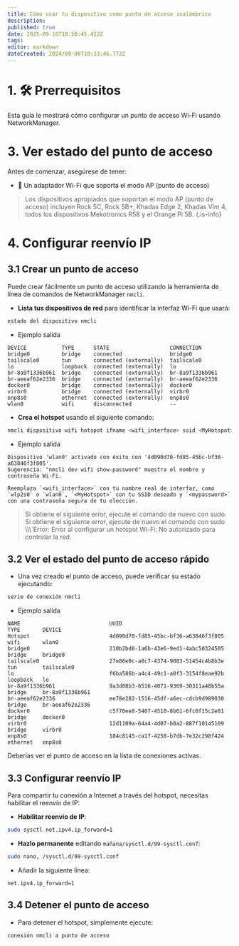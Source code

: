 ```yaml
---
title: Cómo usar tu dispositivo como punto de acceso inalámbrico
description:
published: true
date: 2025-09-16T10:50:45.422Z
tags:
editor: markdown
dateCreated: 2024/09-08T10:33:46.772Z
---
```


# 1. 🛠️ Prerrequisitos

Esta guía le mostrará cómo configurar un punto de acceso Wi-Fi usando NetworkManager.

# 3. Ver estado del punto de acceso

Antes de comenzar, asegúrese de tener:

- 📡 Un adaptador Wi-Fi que soporta el modo AP (punto de acceso)

> Los dispositivos apropiados que soportan el modo AP (punto de acceso) incluyen Rock 5C, Rock 5B+, Khadas Edge 2, Khadas Vim 4, todos los dispositivos Mekotronics R58 y el Orange Pi 5B.
> {.is-info}

# 4. Configurar reenvío IP

## 3.1 Crear un punto de acceso

Puede crear fácilmente un punto de acceso utilizando la herramienta de línea de comandos de NetworkManager `nmcli`.

- **Lista tus dispositivos de red** para identificar la interfaz Wi-Fi que usará:

```bash
estado del dispositivo nmcli
```

- Ejemplo salida

```
DEVICE           TYPE      STATE                   CONNECTION      
bridge0          bridge    connected               bridge0         
tailscale0       tun       connected (externally)  tailscale0      
lo               loopback  connected (externally)  lo              
br-8a9f1336b961  bridge    connected (externally)  br-8a9f1336b961 
br-aeeaf62e2336  bridge    connected (externally)  br-aeeaf62e2336 
docker0          bridge    connected (externally)  docker0         
virbr0           bridge    connected (externally)  virbr0          
enp8s0           ethernet  connected (externally)  enp8s0          
wlan0            wifi      disconnected            --   
```

- **Crea el hotspot** usando el siguiente comando:

```bash
nmcli dispositivo wifi hotspot ifname <wifi_interface> ssid <MyHotspot> password <mypassword>
```

- Ejemplo salida

```
Dispositivo 'wlan0' activado con éxito con '4d090d70-fd85-45bc-bf36-a63846f3f805'. 
Sugerencia: "nmcli dev wifi show-password" muestra el nombre y contraseña Wi-Fi.
```

```
Reemplaza `<wifi_interface>` con tu nombre real de interfaz, como `wlp2s0` o `wlan0`, `<MyHotspot>` con tu SSID deseado y `<mypassword>` con una contraseña segura de tu elección.
```

> Si obtiene el siguiente error, ejecute el comando de nuevo con sudo.
> Si obtiene el siguiente error, ejecute de nuevo el comando con sudo
> \\\\\\\`Error: Error al configurar un hotspot Wi-Fi: No autorizado para controlar la red.

## 3.2 Ver el estado del punto de acceso rápido

- Una vez creado el punto de acceso, puede verificar su estado ejecutando:

```bash
serie de conexión nmcli
```

- Ejemplo salida

```
NAME                            UUID                                  TYPE       DEVICE          
Hotspot                         4d090d70-fd85-45bc-bf36-a63846f3f805  wifi       wlan0           
bridge0                         210b2bd8-1a6b-43e6-9ed1-4abc50324505  bridge     bridge0         
tailscale0                      27e86e0c-a8c7-4374-9083-51454c4b8b3e  tun        tailscale0      
lo                              f6ba586b-a4c4-49c1-a0f3-3154f8eae92b  loopback   lo              
br-8a9f1336b961                 9a3d08b3-6516-4071-9369-30311a48b55a  bridge     br-8a9f1336b961 
br-aeeaf62e2336                 ee78e282-1516-45df-a6ec-cdcb9d989030  bridge     br-aeeaf62e2336 
docker0                         c5f70ee8-5407-4510-8b61-6fc0f15c2e81  bridge     docker0         
virbr0                          12d1109a-64a4-4d07-b0a2-887f10145109  bridge     virbr0          
enp8s0                          184c8145-ca17-4258-b7db-7e32c298f424  ethernet   enp8s0
```

Deberías ver el punto de acceso en la lista de conexiones activas.

## 3.3 Configurar reenvío IP

Para compartir tu conexión a Internet a través del hotspot, necesitas habilitar el reenvío de IP:

- **Habilitar reenvío de IP**:

```bash
sudo sysctl net.ipv4.ip_forward=1
```

- **Hazlo permanente** editando `mañana/sysctl.d/99-sysctl.conf`:

```bash
sudo nano, /sysctl.d/99-sysctl.conf
```

- Añadir la siguiente línea:

```
net.ipv4.ip_forward=1
```

## 3.4 Detener el punto de acceso

- Para detener el hotspot, simplemente ejecute:

```bash
conexión nmcli a punto de acceso
```
